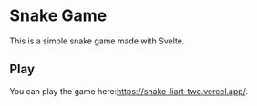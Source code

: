 # Snake Game

This is a simple snake game made with Svelte.

## Play

You can play the game here:<https://snake-liart-two.vercel.app/>.
